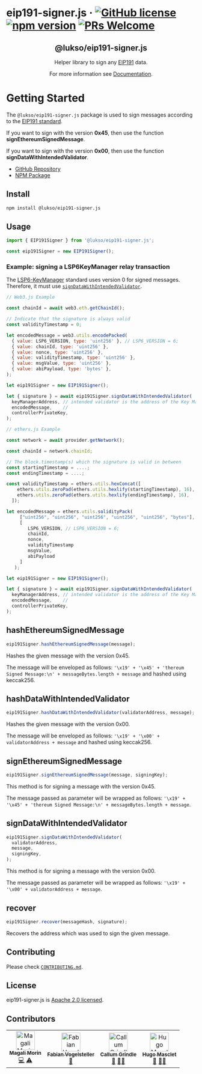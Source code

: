 # eip191-signer.js &middot; [![GitHub license](https://img.shields.io/badge/license-Apache-blue.svg)](./LICENSE) [![npm version](https://img.shields.io/npm/v/@lukso/eip191-signer.js.svg?style=flat)](https://www.npmjs.com/package/@lukso/eip191-signer.js) [![PRs Welcome](https://img.shields.io/badge/PRs-welcome-brightgreen.svg)](https://github.com/lukso-network/tools-eip191-signer/pulls)

<p align="center">
 <h2 align="center"><strong>@lukso/eip191-signer.js</strong></h2>
 <p align="center">Helper library to sign any <a href="https://eips.ethereum.org/EIPS/eip-191"> EIP191</a> data.
</p>

<p align="center">For more information see <a href="https://docs.lukso.tech/tools/eip191-signerjs/getting-started">Documentation</a>.</p>

# Getting Started

The `@lukso/eip191-signer.js` package is used to sign messages according to the [EIP191 standard](https://eips.ethereum.org/EIPS/eip-191).

If you want to sign with the version **0x45**, then use the function **signEthereumSignedMessage**.

If you want to sign with the version **0x00**, then use the function **signDataWithIntendedValidator**.

- [GitHub Repository](https://github.com/lukso-network/tools-eip191-signer)
- [NPM Package](https://www.npmjs.com/package/@lukso/eip191-signer.js)

## Install

```bash
npm install @lukso/eip191-signer.js
```

## Usage

```javascript
import { EIP191Signer } from '@lukso/eip191-signer.js';

const eip191Signer = new EIP191Signer();
```

### Example: signing a LSP6KeyManager relay transaction

The [LSP6-KeyManager](https://docs.lukso.tech/standards/universal-profile/lsp6-key-manager#relay-execution) standard uses version 0 for signed messages. Therefore, it must use [`signDataWithIntendedValidator`](#signdatawithintendedvalidator).

```js
// Web3.js Example

const chainId = await web3.eth.getChainId(); 

// Indicate that the signature is always valid
const validityTimestamp = 0;

let encodedMessage = web3.utils.encodePacked(
  { value: LSP6_VERSION, type: 'uint256' }, // LSP6_VERSION = 6;
  { value: chainId, type: 'uint256' },
  { value: nonce, type: 'uint256' },
  { value: validityTimestamp, type: 'uint256' },
  { value: msgValue, type: 'uint256' },
  { value: abiPayload, type: 'bytes' },
);

let eip191Signer = new EIP191Signer();

let { signature } = await eip191Signer.signDataWithIntendedValidator(
  keyManagerAddress, // intended validator is the address of the Key Manager
  encodedMessage,    //  
  controllerPrivateKey,
);
```

```js
// ethers.js Example

const network = await provider.getNetwork(); 

const chainId = network.chainId;

// The block.timestamp(s) which the signature is valid in between
const startingTimestamp = ....;
const endingTimestamp = ....;

const validityTimestamp = ethers.utils.hexConcat([
    ethers.utils.zeroPad(ethers.utils.hexlify(startingTimestamp), 16),
    ethers.utils.zeroPad(ethers.utils.hexlify(endingTimestamp), 16),
  ]);

let encodedMessage = ethers.utils.solidityPack(
     ["uint256", "uint256", "uint256", "uint256", "uint256", "bytes"],
     [
        LSP6_VERSION, // LSP6_VERSION = 6;
        chainId,
        nonce,
        validityTimestamp
        msgValue,
        abiPayload
     ]
   );

let eip191Signer = new EIP191Signer();

let { signature } = await eip191Signer.signDataWithIntendedValidator(
  keyManagerAddress, // intended validator is the address of the Key Manager
  encodedMessage,    //  
  controllerPrivateKey,
);
```

## hashEthereumSignedMessage

```javascript
eip191Signer.hashEthereumSignedMessage(message);
```

Hashes the given message with the version 0x45.

The message will be enveloped as follows: `'\x19' + '\x45' + 'thereum Signed Message:\n' + messageBytes.length + message` and hashed using keccak256.

## hashDataWithIntendedValidator

```javascript
eip191Signer.hashDataWithIntendedValidator(validatorAddress, message);
```

Hashes the given message with the version 0x00.

The message will be enveloped as follows: `'\x19' + '\x00' + validatorAddress + message` and hashed using keccak256.

## signEthereumSignedMessage

```javascript
eip191Signer.signEthereumSignedMessage(message, signingKey);
```

This method is for signing a message with the version 0x45.

The message passed as parameter will be wrapped as follows: `'\x19' + '\x45' + 'thereum Signed Message:\n' + messageBytes.length + message`.

## signDataWithIntendedValidator

```javascript
eip191Signer.signDataWithIntendedValidator(
  validatorAddress,
  message,
  signingKey,
);
```

This method is for signing a message with the version 0x00.

The message passed as parameter will be wrapped as follows: `'\x19' + '\x00' + validatorAddress + message`.

## recover

```javascript
eip191Signer.recover(messageHash, signature);
```

Recovers the address which was used to sign the given message.

## Contributing

Please check [`CONTRIBUTING.md`](./CONTRIBUTING.md).

## License

eip191-signer.js is [Apache 2.0 licensed](./LICENSE).

## Contributors

<!-- ALL-CONTRIBUTORS-LIST:START - Do not remove or modify this section -->
<!-- prettier-ignore-start -->
<!-- markdownlint-disable -->
<table>
  <tbody>
    <tr>
      <td align="center"><a href="https://github.com/magalimorin18"><img src="https://avatars.githubusercontent.com/u/51906903?v=4?s=50" width="50px;" alt="Magali Morin"/><br /><sub><b>Magali Morin</b></sub></a><br /><a href="https://github.com/lukso-network/tools-eip191-signer/commits?author=magalimorin18" title="Code">💻</a> <a href="https://github.com/lukso-network/tools-eip191-signer/commits?author=magalimorin18" title="Tests">⚠️</a></td>
      <td align="center"><a href="https://github.com/frozeman"><img src="https://avatars.githubusercontent.com/u/232662?v=4?s=50" width="50px;" alt="Fabian Vogelsteller"/><br /><sub><b>Fabian Vogelsteller</b></sub></a><br /><a href="#ideas-frozeman" title="Ideas, Planning, & Feedback">🤔</a></td>
      <td align="center"><a href="https://github.com/CallumGrindle"><img src="https://avatars.githubusercontent.com/u/54543428?v=4?s=50" width="50px;" alt="Callum Grindle"/><br /><sub><b>Callum Grindle</b></sub></a><br /><a href="https://github.com/lukso-network/tools-eip191-signer/pulls?q=is%3Apr+reviewed-by%3ACallumGrindle" title="Reviewed Pull Requests">👀</a> <a href="#mentoring-CallumGrindle" title="Mentoring">🧑‍🏫</a></td>
      <td align="center"><a href="https://github.com/Hugoo"><img src="https://avatars.githubusercontent.com/u/477945?v=4?s=50" width="50px;" alt="Hugo Masclet"/><br /><sub><b>Hugo Masclet</b></sub></a><br /><a href="https://github.com/lukso-network/tools-eip191-signer/pulls?q=is%3Apr+reviewed-by%3AHugoo" title="Reviewed Pull Requests">👀</a> <a href="#mentoring-Hugoo" title="Mentoring">🧑‍🏫</a></td>
    </tr>
  </tbody>
</table>

<!-- markdownlint-restore -->
<!-- prettier-ignore-end -->

<!-- ALL-CONTRIBUTORS-LIST:END -->
